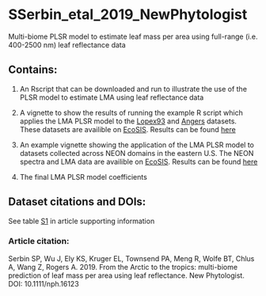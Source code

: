 # SSerbin_etal_2019_NewPhytologist
Multi-biome PLSR model to estimate leaf mass per area using full-range (i.e. 400-2500 nm) leaf reflectance data


## Contains:
1) An Rscript that can be downloaded and run to illustrate the use of the PLSR model to estimate LMA using leaf reflectance data

2) A vignette to show the results of running the example R script which applies the LMA PLSR model to the [Lopex93](https://ecosis.org/#result/13aef0ce-dd6f-4b35-91d9-28932e506c41) and [Angers](https://ecosis.org/#result/2231d4f6-981e-4408-bf23-1b2b303f475e) datasets. These datasets are availible on [EcoSIS](https://ecosis.org "EcoSIS").  Results can be found [here]()

3) An example vignette showing the application of the LMA PLSR model to datasets collected across NEON domains in the eastern U.S. The NEON spectra and LMA data are availible on [EcoSIS](https://ecosis.org/#result/5617da17-c925-49fb-b395-45a51291bd2d "NEON Data"). Results can be found [here](https://github.com/serbinsh/SSerbin_etal_2019_NewPhytologist/blob/master/vignettes/run_lma_plsr_example_neon.pdf)

4) The final LMA PLSR model coefficients 


## Dataset citations and DOIs:
See table [S1](https://github.com/serbinsh/SSerbin_etal_2019_NewPhytologist/blob/master/nph16123-sup-0001-FigS1-S11-TableS1.pdf) in article supporting information


### Article citation:
Serbin SP, Wu J, Ely KS, Kruger EL, Townsend PA, Meng R, Wolfe BT, Chlus A, Wang Z, Rogers A. 2019. From the Arctic to the tropics: multi-biome prediction of leaf mass per area using leaf reflectance. New Phytologist. DOI: 10.1111/nph.16123
